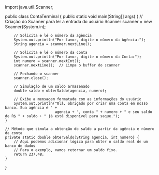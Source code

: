 import java.util.Scanner;

public class ContaTerminal {
    public static void main(String[] args) {
        // Criação do Scanner para ler a entrada do usuário
        Scanner scanner = new Scanner(System.in);
        
        // Solicita e lê o número da agência
        System.out.println("Por favor, digite o número da Agência:");
        String agencia = scanner.nextLine();
        
        // Solicita e lê o número da conta
        System.out.println("Por favor, digite o número da Conta:");
        int numero = scanner.nextInt();
        scanner.nextLine();  // Limpa o buffer do scanner
        
        // Fechando o scanner
        scanner.close();
        
        // Simulação de um saldo armazenado
        double saldo = obterSaldo(agencia, numero);
        
        // Exibe a mensagem formatada com as informações do usuário
        System.out.println("Olá, obrigado por criar uma conta em nosso banco. Sua agência é " + 
                           agencia + ", conta " + numero + " e seu saldo de R$ " + saldo + " já está disponível para saque.");
    }
    
    // Método que simula a obtenção do saldo a partir da agência e número da conta
    private static double obterSaldo(String agencia, int numero) {
        // Aqui podemos adicionar lógica para obter o saldo real de um banco de dados
        // Para o exemplo, vamos retornar um saldo fixo.
        return 237.48;
    }
}
